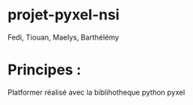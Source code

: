 # projet-pyxel-nsi
Fedi, Tiouan, Maelys, Barthélémy

# Principes :
Platformer réalisé avec la biblihotheque python pyxel

